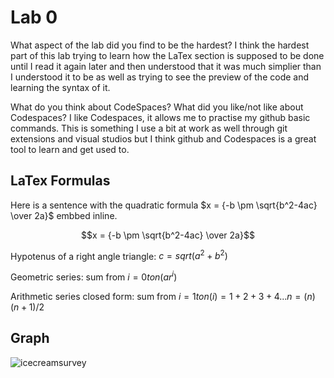 # Lab 0
What aspect of the lab did you find to be the hardest? I think the hardest part of this lab trying to learn how the LaTex section is supposed to be done until I read it again later and then understood that it was much simplier than I understood it to be as well as trying to see the preview of the code and learning the syntax of it.

What do you think about CodeSpaces? What did you like/not like about Codespaces? I like Codespaces, it allows me to practise my github basic commands. This is something I use a bit at work as well through git extensions and visual studios but I think github and Codespaces is a great tool to learn and get used to.

## LaTex Formulas
Here is a sentence with the  quadratic formula $x = {-b \pm \sqrt{b^2-4ac} \over 2a}$ embbed inline.

$$x = {-b \pm \sqrt{b^2-4ac} \over 2a}$$

Hypotenus of a right angle triangle: $c = sqrt(a^2 + b^2)$

Geometric series: sum from $i=0 to n (ar^i)$

Arithmetic series closed form: sum from $i = 1 to n (i) = 1 + 2 + 3 + 4...n=(n)(n+1)/2$




## Graph
![icecreamsurvey](https://user-images.githubusercontent.com/25591984/190539963-c671cb5d-5006-4e9e-a1e0-bfece0bc12f1.png)

